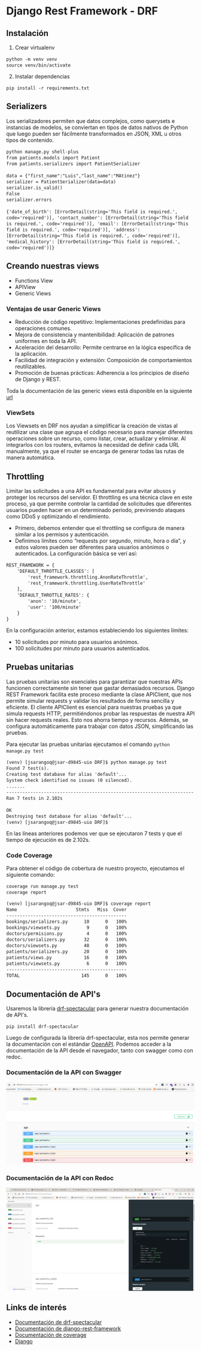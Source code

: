 # Django Rest Framework - DRF

## Instalación
1. Crear virtualenv
```
python -m venv venv
source venv/bin/activate
```
2. Instalar dependencias
```
pip install -r requirements.txt
```
## Serializers
Los serializadores permiten que datos complejos, como querysets e instancias de modelos, se conviertan en tipos de datos nativos de Python que luego pueden ser fácilmente transformados en JSON, XML u otros tipos de contenido.


```
python manage.py shell-plus
from patients.models import Patient
from patients.serializers import PatientSerializer

data = {"first_name":"Luis","last_name":"MAtinez"}
serializer = PatientSerializer(data=data)
serializer.is_valid()
False
serializer.errors

{'date_of_birth': [ErrorDetail(string='This field is required.', code='required')], 'contact_number': [ErrorDetail(string='This field is required.', code='required')], 'email': [ErrorDetail(string='This field is required.', code='required')], 'address': [ErrorDetail(string='This field is required.', code='required')], 'medical_history': [ErrorDetail(string='This field is required.', code='required')]}
```

## Creando nuestras views

- Functions View
- APIView
- Generic Views
### Ventajas de usar Generic Views
- Reducción de código repetitivo: Implementaciones predefinidas para operaciones comunes.
- Mejora de consistencia y mantenibilidad: Aplicación de patrones uniformes en toda la API.
- Aceleración del desarrollo: Permite centrarse en la lógica específica de la aplicación.
- Facilidad de integración y extensión: Composición de comportamientos reutilizables.
- Promoción de buenas prácticas: Adherencia a los principios de diseño de Django y REST.

Toda la documentación de las generic views está disponible en la siguiente [url](https://www.cdrf.co/)

### ViewSets
Los Viewsets en DRF nos ayudan a simplificar la creación de vistas al reutilizar una clase que agrupa el código necesario para manejar diferentes operaciones sobre un recurso, como listar, crear, actualizar y eliminar. Al integrarlos con los routers, evitamos la necesidad de definir cada URL manualmente, ya que el router se encarga de generar todas las rutas de manera automática.

## Throttling
Limitar las solicitudes a una API es fundamental para evitar abusos y proteger los recursos del servidor. El throttling es una técnica clave en este proceso, ya que permite controlar la cantidad de solicitudes que diferentes usuarios pueden hacer en un determinado periodo, previniendo ataques como DDoS y optimizando el rendimiento.

- Primero, debemos entender que el throttling se configura de manera similar a los permisos y autenticación.
- Definimos límites como “requests por segundo, minuto, hora o día”, y estos valores pueden ser diferentes para usuarios anónimos o autenticados.
La configuración básica se verí así:
```
REST_FRAMEWORK = {
    'DEFAULT_THROTTLE_CLASSES': [
        'rest_framework.throttling.AnonRateThrottle',
        'rest_framework.throttling.UserRateThrottle'
    ],
    'DEFAULT_THROTTLE_RATES': {
        'anon': '10/minute',
        'user': '100/minute'
    }
}
```
En la configuración anterior, estamos estableciendo los siguientes límites:
- 10 solicitudes por minuto para usuarios anónimos.
- 100 solicitudes por minuto para usuarios autenticados.

## Pruebas unitarias
Las pruebas unitarias son esenciales para garantizar que nuestras APIs funcionen correctamente sin tener que gastar demasiados recursos. Django REST Framework facilita este proceso mediante la clase APIClient, que nos permite simular requests y validar los resultados de forma sencilla y eficiente. 
El cliente APIClient es esencial para nuestras pruebas ya que simula requests HTTP, permitiéndonos probar las respuestas de nuestra API sin hacer requests reales. Esto nos ahorra tiempo y recursos. Además, se configura automáticamente para trabajar con datos JSON, simplificando las pruebas.

Para ejecutar las pruebas unitarias ejecutamos el comando ```python manage.py test```
```
(venv) [jsarangoq@jsar-d9845-uio DRF]$ python manage.py test 
Found 7 test(s).
Creating test database for alias 'default'...
System check identified no issues (0 silenced).
.......
----------------------------------------------------------------------
Ran 7 tests in 2.102s

OK
Destroying test database for alias 'default'...
(venv) [jsarangoq@jsar-d9845-uio DRF]$ 
```
En las líneas anteriores podemos ver que se ejecutaron 7 tests y que el tiempo de ejecución es de 2.102s.

### Code Coverage
Para obtener el código de cobertura de nuestro proyecto, ejecutamos el siguiente comando:
```
coverage run manage.py test 
coverage report
```
```
(venv) [jsarangoq@jsar-d9845-uio DRF]$ coverage report
Name                      Stmts   Miss  Cover
---------------------------------------------
bookings/serializers.py      10      0   100%
bookings/viewsets.py          9      0   100%
doctors/permisions.py         4      0   100%
doctors/serializers.py       32      0   100%
doctors/viewsets.py          48      0   100%
patients/serializers.py      20      0   100%
patients/views.py            16      0   100%
patients/viewsets.py          6      0   100%
---------------------------------------------
TOTAL                       145      0   100%
```

## Documentación de API's
Usaremos la librería [drf-spectacular](https://www.drf-spectacular.readthedocs.io/en/latest/index.html) para generar nuestra documentación de API's.
```
pip install drf-spectacular
```
Luego de configurada la librería drf-spectacular, esta nos permite generar la documentación con el estándar [OpenAPI](https://www.openapis.org/). Podemos acceder a la documentación de la API desde el navegador, tanto con swagger como con redoc.

### Documentación de la API con Swagger
![Swagger](images/swagger.png)

### Documentación de la API con Redoc
![Redoc](images/redocs.png)

## Links de interés
- [Documentación de drf-spectacular](https://www.drf-spectacular.readthedocs.io/en/latest/index.html)
- [Documentación de django-rest-framework](https://www.django-rest-framework.org/)
- [Documentación de coverage](https://coverage.readthedocs.io/en/7.6.8/)    
- [Django](https://www.djangoproject.com/)